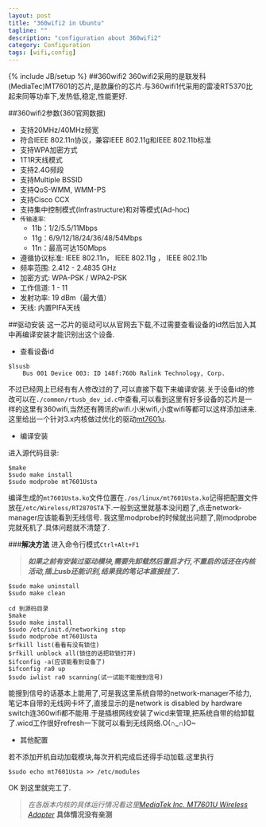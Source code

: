 ```yaml
---
layout: post
title: "360wifi2 in Ubuntu"
tagline: ""
description: "configuration about 360wifi2"
category: Configuration
tags: [wifi,config]
---
```

{% include JB/setup %}
##360wifi2
360wifi2采用的是联发科(MediaTec)MT7601的芯片,是款廉价的芯片.与360wifi1代采用的雷凌RT5370比起来同等功率下,发热低,稳定,性能更好.

##360wifi2参数(360官网数据)
* 支持20MHz/40MHz频宽
* 符合IEEE 802.11n协议，兼容IEEE 802.11g和IEEE 802.11b标准
* 支持WPA加密方式
* 1T1R天线模式
* 支持2.4G频段
* 支持Multiple BSSID
* 支持QoS-WMM, WMM-PS
* 支持Cisco CCX
* 支持集中控制模式(Infrastructure)和对等模式(Ad-hoc)
* `传输速率`:
	* 11b：1/2/5.5/11Mbps
	* 11g：6/9/12/18/24/36/48/54Mbps
	* 11n：最高可达150Mbps
* 遵循协议标准:	IEEE 802.11n， IEEE 802.11g ， IEEE 802.11b
* 频率范围:	2.412 - 2.4835 GHz
* 加密方式:	WPA-PSK / WPA2-PSK　
* 工作信道:	1 - 11
* 发射功率:	19 dBm（最大值）
* 天线:	内置PIFA天线

##驱动安装
这一芯片的驱动可以从官网去下载,不过需要查看设备的id然后加入其中再编译安装才能识别出这个设备.

* 查看设备id

```shell
$lsusb
	Bus 001 Device 003: ID 148f:760b Ralink Technology, Corp. 
```
不过已经网上已经有有人修改过的了,可以直接下载下来编译安装.关于设备id的修改可以在`./common/rtusb_dev_id.c`中查看,可以看到这里有好多设备的芯片是一样的这里有360wifi,当然还有腾讯的wifi.小米wifi,小度wifi等都可以这样添加进来.
这里给出一个针对3.x内核做过优化的驱动[mt7601u](https://github.com/porjo/mt7601).

* 编译安装

进入源代码目录:

```shell
$make
$sudo make install
$sudo modprobe mt7601Usta
```
编译生成的`mt7601Usta.ko`文件位置在`./os/linux/mt7601Usta.ko`记得把配置文件放在`/etc/Wireless/RT2870STA`下.一般到这里就基本没问题了,点击network-manager应该能看到无线信号.
我这里modprobe的时候就出问题了,刚modprobe完就死机了.具体问题就不清楚了.


###**解决方法**
进入命令行模式`Ctrl+Alt+F1`

> ***如果之前有安装过驱动模块,需要先卸载然后重启才行,不重启的话还在内核活动,插上usb还能识别,结果我的笔记本直接挂了.***
> >
```
$sudo make uninstall
$sudo make clean
```
> >

```
cd 到源码目录
$make
$sudo make install
$sudo /etc/init.d/networking stop
$sudo modprobe mt7601Usta
$rfkill list(看看有没有锁住)
$rfkill unblock all(锁住的话把软锁打开)
$ifconfig -a(应该能看到设备了)
$ifconfig ra0 up
$sudo iwlist ra0 scanning(试一试能不能搜到信号)
```
能搜到信号的话基本上能用了,可是我这里系统自带的network-manager不给力,笔记本自带的无线网卡坏了,直接显示的是network is disabled by hardware switch连360wifi都不能用.于是插根网线安装了wicd来管理,把系统自带的给卸载了.wicd工作很好refresh一下就可以看到无线网络.O(∩_∩)O~

* 其他配置

若不添加开机自动加载模块,每次开机完成后还得手动加载.这里执行

```
$sudo echo mt7601Usta >> /etc/modules
```
OK 到这里就完工了.

> *在各版本内核的具体运行情况看这里[MediaTek Inc. MT7601U Wireless Adapter](www.spinics.net/lists/linux-wireless/msg126115.html)*
> **具体情况没有亲测**
